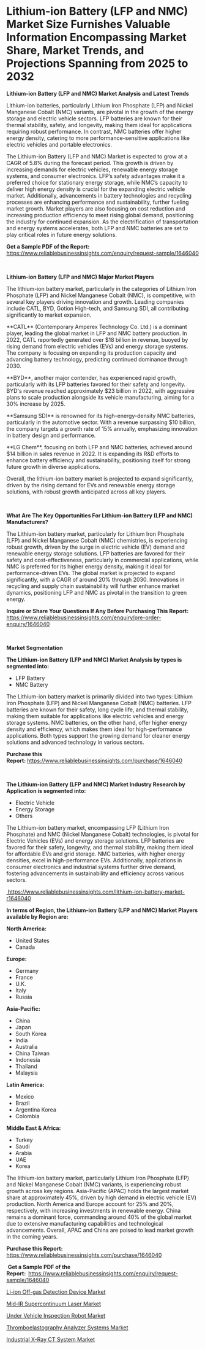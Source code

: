 <p><h1>Lithium-ion Battery (LFP and NMC) Market Size Furnishes Valuable Information Encompassing Market Share, Market Trends, and Projections Spanning from 2025 to 2032</h1></p><p><strong>Lithium-ion Battery (LFP and NMC) Market Analysis and Latest Trends</strong></p>
<p><p>Lithium-ion batteries, particularly Lithium Iron Phosphate (LFP) and Nickel Manganese Cobalt (NMC) variants, are pivotal in the growth of the energy storage and electric vehicle sectors. LFP batteries are known for their thermal stability, safety, and longevity, making them ideal for applications requiring robust performance. In contrast, NMC batteries offer higher energy density, catering to more performance-sensitive applications like electric vehicles and portable electronics.</p><p>The Lithium-ion Battery (LFP and NMC) Market is expected to grow at a CAGR of 5.8% during the forecast period. This growth is driven by increasing demands for electric vehicles, renewable energy storage systems, and consumer electronics. LFP’s safety advantages make it a preferred choice for stationary energy storage, while NMC’s capacity to deliver high energy density is crucial for the expanding electric vehicle market. Additionally, advancements in battery technologies and recycling processes are enhancing performance and sustainability, further fueling market growth. Market players are also focusing on cost reduction and increasing production efficiency to meet rising global demand, positioning the industry for continued expansion. As the electrification of transportation and energy systems accelerates, both LFP and NMC batteries are set to play critical roles in future energy solutions.</p></p>
<p><strong>Get a Sample PDF of the Report:&nbsp;</strong> <a href="https://www.reliablebusinessinsights.com/enquiry/request-sample/1646040?utm_campaign=1138&utm_medium=2&utm_source=Github&utm_content=ia&utm_term=29032025&utm_id=lithium-ion-battery-lfp-and-nmc">https://www.reliablebusinessinsights.com/enquiry/request-sample/1646040</a></p>
<p>&nbsp;</p>
<p><strong>Lithium-ion Battery (LFP and NMC) Major Market Players</strong></p>
<p><p>The lithium-ion battery market, particularly in the categories of Lithium Iron Phosphate (LFP) and Nickel Manganese Cobalt (NMC), is competitive, with several key players driving innovation and growth. Leading companies include CATL, BYD, Gotion High-tech, and Samsung SDI, all contributing significantly to market expansion.</p><p>**CATL** (Contemporary Amperex Technology Co. Ltd.) is a dominant player, leading the global market in LFP and NMC battery production. In 2022, CATL reportedly generated over $18 billion in revenue, buoyed by rising demand from electric vehicles (EVs) and energy storage systems. The company is focusing on expanding its production capacity and advancing battery technology, predicting continued dominance through 2030.</p><p>**BYD**, another major contender, has experienced rapid growth, particularly with its LFP batteries favored for their safety and longevity. BYD's revenue reached approximately $23 billion in 2022, with aggressive plans to scale production alongside its vehicle manufacturing, aiming for a 30% increase by 2025.</p><p>**Samsung SDI** is renowned for its high-energy-density NMC batteries, particularly in the automotive sector. With a revenue surpassing $10 billion, the company targets a growth rate of 15% annually, emphasizing innovation in battery design and performance.</p><p>**LG Chem**, focusing on both LFP and NMC batteries, achieved around $14 billion in sales revenue in 2022. It is expanding its R&D efforts to enhance battery efficiency and sustainability, positioning itself for strong future growth in diverse applications.</p><p>Overall, the lithium-ion battery market is projected to expand significantly, driven by the rising demand for EVs and renewable energy storage solutions, with robust growth anticipated across all key players.</p></p>
<p>&nbsp;</p>
<p><strong>What Are The Key Opportunities For Lithium-ion Battery (LFP and NMC) Manufacturers?</strong></p>
<p><p>The Lithium-ion battery market, particularly for Lithium Iron Phosphate (LFP) and Nickel Manganese Cobalt (NMC) chemistries, is experiencing robust growth, driven by the surge in electric vehicle (EV) demand and renewable energy storage solutions. LFP batteries are favored for their safety and cost-effectiveness, particularly in commercial applications, while NMC is preferred for its higher energy density, making it ideal for performance-driven EVs. The global market is projected to expand significantly, with a CAGR of around 20% through 2030. Innovations in recycling and supply chain sustainability will further enhance market dynamics, positioning LFP and NMC as pivotal in the transition to green energy.</p></p>
<p><strong>Inquire or Share Your Questions If Any Before Purchasing This Report:</strong> <a href="https://www.reliablebusinessinsights.com/enquiry/pre-order-enquiry/1646040?utm_campaign=1138&utm_medium=2&utm_source=Github&utm_content=ia&utm_term=29032025&utm_id=lithium-ion-battery-lfp-and-nmc">https://www.reliablebusinessinsights.com/enquiry/pre-order-enquiry/1646040</a></p>
<p>&nbsp;</p>
<p><strong>Market Segmentation</strong></p>
<p><strong>The Lithium-ion Battery (LFP and NMC) Market Analysis by types is segmented into:</strong></p>
<p><ul><li>LFP Battery</li><li>NMC Battery</li></ul></p>
<p><p>The Lithium-ion battery market is primarily divided into two types: Lithium Iron Phosphate (LFP) and Nickel Manganese Cobalt (NMC) batteries. LFP batteries are known for their safety, long cycle life, and thermal stability, making them suitable for applications like electric vehicles and energy storage systems. NMC batteries, on the other hand, offer higher energy density and efficiency, which makes them ideal for high-performance applications. Both types support the growing demand for cleaner energy solutions and advanced technology in various sectors.</p></p>
<p><strong>Purchase this Report:&nbsp;</strong><a href="https://www.reliablebusinessinsights.com/purchase/1646040?utm_campaign=1138&utm_medium=2&utm_source=Github&utm_content=ia&utm_term=29032025&utm_id=lithium-ion-battery-lfp-and-nmc">https://www.reliablebusinessinsights.com/purchase/1646040</a></p>
<p>&nbsp;</p>
<p><strong>The Lithium-ion Battery (LFP and NMC) Market Industry Research by Application is segmented into:</strong></p>
<p><ul><li>Electric Vehicle</li><li>Energy Storage</li><li>Others</li></ul></p>
<p><p>The Lithium-ion battery market, encompassing LFP (Lithium Iron Phosphate) and NMC (Nickel Manganese Cobalt) technologies, is pivotal for Electric Vehicles (EVs) and energy storage solutions. LFP batteries are favored for their safety, longevity, and thermal stability, making them ideal for affordable EVs and grid storage. NMC batteries, with higher energy densities, excel in high-performance EVs. Additionally, applications in consumer electronics and industrial systems further drive demand, fostering advancements in sustainability and efficiency across various sectors.</p></p>
<p><a href="https://www.reliablebusinessinsights.com/lithium-ion-battery-market-r1646040?utm_campaign=1138&utm_medium=2&utm_source=Github&utm_content=ia&utm_term=29032025&utm_id=lithium-ion-battery-lfp-and-nmc">&nbsp;https://www.reliablebusinessinsights.com/lithium-ion-battery-market-r1646040</a></p>
<p><strong>In terms of Region, the Lithium-ion Battery (LFP and NMC) Market Players available by Region are:</strong></p>
<p>
    <p> <strong> North America: </strong>
        <ul>
            <li>United States</li>
            <li>Canada</li>
        </ul>
        </p> 
    <p> <strong> Europe: </strong>
        <ul>
            <li>Germany</li>
            <li>France</li>
            <li>U.K.</li>
            <li>Italy</li>
            <li>Russia</li>
        </ul>
        </p> 
    <p> <strong> Asia-Pacific: </strong>
        <ul>
            <li>China</li>
            <li>Japan</li>
            <li>South Korea</li>
            <li>India</li>
            <li>Australia</li>
            <li>China Taiwan</li>
            <li>Indonesia</li>
            <li>Thailand</li>
            <li>Malaysia</li>
        </ul>
        </p> 
    <p> <strong> Latin America: </strong>
        <ul>
            <li>Mexico</li>
            <li>Brazil</li>
            <li>Argentina Korea</li>
            <li>Colombia</li>
        </ul>
        </p> 
    <p> <strong> Middle East & Africa: </strong>
        <ul>
            <li>Turkey</li>
            <li>Saudi</li>
            <li>Arabia</li>
            <li>UAE</li>
            <li>Korea</li>
        </ul>
    </p>
    </p>
<p><p>The lithium-ion battery market, particularly Lithium Iron Phosphate (LFP) and Nickel Manganese Cobalt (NMC) variants, is experiencing robust growth across key regions. Asia-Pacific (APAC) holds the largest market share at approximately 45%, driven by high demand in electric vehicle (EV) production. North America and Europe account for 25% and 20%, respectively, with increasing investments in renewable energy. China remains a dominant force, commanding around 40% of the global market due to extensive manufacturing capabilities and technological advancements. Overall, APAC and China are poised to lead market growth in the coming years.</p></p>
<p><strong>Purchase this Report: </strong><a href="https://www.reliablebusinessinsights.com/purchase/1646040?utm_campaign=1138&utm_medium=2&utm_source=Github&utm_content=ia&utm_term=29032025&utm_id=lithium-ion-battery-lfp-and-nmc">https://www.reliablebusinessinsights.com/purchase/1646040</a></p>
<p>&nbsp;<strong>Get a Sample PDF of the Report:&nbsp;&nbsp;</strong><a href="https://www.reliablebusinessinsights.com/enquiry/request-sample/1646040?utm_campaign=1138&utm_medium=2&utm_source=Github&utm_content=ia&utm_term=29032025&utm_id=lithium-ion-battery-lfp-and-nmc">https://www.reliablebusinessinsights.com/enquiry/request-sample/1646040</a></p>
<p><strong></strong></p>
<p><p><a href="https://github.com/totrisammir/Market-Research-Report-List-1/blob/main/li-ion-off-gas-detection-device-market.md?utm_campaign=1138&utm_medium=2&utm_source=Github&utm_content=ia&utm_term=29032025&utm_id=lithium-ion-battery-lfp-and-nmc">Li-ion Off-gas Detection Device Market</a></p><p><a href="https://github.com/haklagjbj/Market-Research-Report-List-1/blob/main/mid-ir-supercontinuum-laser-market.md?utm_campaign=1138&utm_medium=2&utm_source=Github&utm_content=ia&utm_term=29032025&utm_id=lithium-ion-battery-lfp-and-nmc">Mid-IR Supercontinuum Laser Market</a></p><p><a href="https://github.com/guyerkanakwu/Market-Research-Report-List-1/blob/main/under-vehicle-inspection-robot-market.md?utm_campaign=1138&utm_medium=2&utm_source=Github&utm_content=ia&utm_term=29032025&utm_id=lithium-ion-battery-lfp-and-nmc">Under Vehicle Inspection Robot Market</a></p><p><a href="https://github.com/tandepinho3p/Market-Research-Report-List-1/blob/main/thromboelastography-analyzer-systems-market.md?utm_campaign=1138&utm_medium=2&utm_source=Github&utm_content=ia&utm_term=29032025&utm_id=lithium-ion-battery-lfp-and-nmc">Thromboelastography Analyzer Systems Market</a></p><p><a href="https://github.com/latilsmickl8/Market-Research-Report-List-1/blob/main/industrial-x-ray-ct-system-market.md?utm_campaign=1138&utm_medium=2&utm_source=Github&utm_content=ia&utm_term=29032025&utm_id=lithium-ion-battery-lfp-and-nmc">Industrial X-Ray CT System Market</a></p></p>